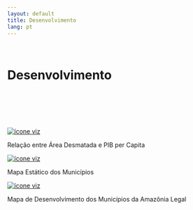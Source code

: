 ```yaml
---
layout: default
title: Desenvolvimento
lang: pt
---
```


<link rel="stylesheet" href="style.css">

<br>

<h1 class="title-about">Desenvolvimento</h1>

<br>
<br>
<br>
<br>
<br>

<div class="imagens-container">
   <div class="icone-bloco">
    <a href="{{ site.baseurl }}/pt/viz/relacao-area-desmatada-e-pibpc" target="_blank" rel="noopener noreferrer">
      <img src="{{ site.baseurl }}/assets/img/icons_viz/icon_relacao_area_desmatada_e_pibpc.png" alt="ícone viz">
    </a><br>
    <p>Relação entre Área Desmatada e PIB per Capita</p>
   </div>
   
   <div class="icone-bloco">
    <a href="{{ site.baseurl }}/pt/viz/mapa-estatico-dos-municipios" target="_blank" rel="noopener noreferrer">
      <img src="{{ site.baseurl }}/assets/img/icons_viz/icon_map_estatico_mun.png" alt="ícone viz">
    </a><br>
    <p>Mapa Estático dos Municípios</p>
   </div>

   <div class="icone-bloco">
    <a href="{{ site.baseurl }}/pt/viz/mapa-desenvolvimento-municipios" target="_blank" rel="noopener noreferrer">
      <img src="{{ site.baseurl }}/assets/img/icons_viz/icon_mapa-desenvolvimento-municipios.png" alt="ícone viz">
    </a><br>
    <p>Mapa de Desenvolvimento dos Municípios da Amazônia Legal</p>
   </div>


</div>

<br>
<br>
<br>
<br>
